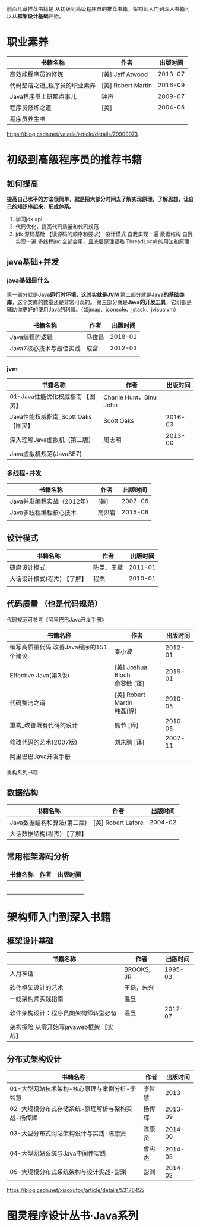 前面几章推荐书籍是 从初级到高级程序员的推荐书籍，架构师入门到深入书籍可以从**框架设计基础**开始。

# 职业素养

| 书籍名称            | 作者                | 出版时间    |
| --------------- | ----------------- | ------- |
| 高效能程序员的修炼       | [美] Jeff Atwood   | 2013-07 |
| 代码整洁之道_程序员的职业素养 | [美] Robert Martin | 2016-09 |
| Java程序员上班那点事儿   | 钟声                | 2009-07 |
| 程序员修炼之道         | [美]               | 2004-05 |
| 程序员养生书          |                   |         |

https://blog.csdn.net/valada/article/details/79909973



# 初级到高级程序员的推荐书籍

## 如何提高

**提高自己水平的方法很简单，就是把大部分时间去了解实现原理，了解思想，让自己的知识串起来，形成体系。**

1. 学习jdk api 
2. 代码优化，提高代码质量和代码规范
3. jdk 源码基础 【读源码的顺序和要求】
   设计模式	自我实现一遍
   数据结构  	自我实现一遍
   多线程juc	全部会用，且底层原理要熟
   ThreadLocal 的用法和原理



## java基础+并发

### java基础是什么

第一部分就是**Java运行时环境，这其实就是JVM**
第二部分就是**Java的基础类库**，这个类库的数量还是非常可观的。
第三部分就是**Java的开发工具**，它们都是辅助你更好的使用Java的利器。（如jmap、jconsole、jstack、jvisualvm）

| 书籍名称           | 作者   | 出版时间    |
| -------------- | ---- | ------- |
| Java编程的逻辑      | 马俊昌  | 2018-01 |
| Java7核心技术与最佳实践 | 成富   | 2012-03 |
|                             |                    |          |



### jvm

| 书籍名称                         | 作者                    | 出版时间 |
| -------------------------------- | ----------------------- | -------- |
| 01-Java性能优化权威指南 【图灵】 | Charlie Hunt，Binu John |          |
| Java性能权威指南_Scott Oaks 【图灵】 | Scott Oaks             | 2016-03 |
| 深入理解Java虚拟机（第二版）     | 周志明                  | 2013-06  |
| Java虚拟机规范(JavaSE7)          |                         |          |



### 多线程+并发

| 书籍名称                   | 作者   | 出版时间 |
| -------------------------- | ------ | -------- |
| Java并发编程实战（2012年） | [美]   | 2007-06  |
| Java多线程编程核心技术     | 高洪岩 | 2015-06  |
|                            |        |          |



## 设计模式

| 书籍名称                | 作者       | 出版时间 |
| ----------------------- | ---------- | -------- |
| 研磨设计模式            | 陈臣、王斌 | 2011-01  |
| 大话设计模式(程杰) 【了解】 | 程杰       | 2010-01  |
|                         |            |          |



## 代码质量 （也是代码规范）

代码规范可参考《阿里巴巴Java开发手册》

| 书籍名称                               | 作者        | 出版时间 |
| -------------------------------------- | ----------- | -------- |
| 编写高质量代码 改善Java程序的151个建议 | 秦小波 | 2012-01 |
| Effective Java(第3版)  | [美] Joshua Bloch <br/>俞黎敏 [译] |   2019-01   |
| 代码整洁之道        | [美] Robert Martin  <br/> 韩磊[译] | 2010-05 |
| 重构_改善既有代码的设计                | 熊节 [译]   | 2010-05  |
| 修改代码的艺术(2007版)                 | 刘未鹏 [译] | 2007-11  |
| 阿里巴巴Java开发手册                   |             |          |

重构系列书籍







## 数据结构

| 书籍名称                    | 作者               | 出版时间 |
| --------------------------- | ------------------ | -------- |
| Java数据结构和算法(第二版)  | [美] Robert Lafore | 2004-02  |
| 大话数据结构(程杰) 【了解】 |                    |          |



## 常用框架源码分析

| 书籍名称 | 作者   | 出版时间 |
| ---- | ---- | ---- |
|      |      |      |
|      |      |      |
|      |      |      |
|      |      |      |
|      |      |      |
|      |      |      |



# 架构师入门到深入书籍

## 框架设计基础

| 书籍名称                                | 作者       | 出版时间 |
| --------------------------------------- | ---------- | -------- |
| 人月神话                                | BROOKS, JR | 1995-03  |
| 软件框架设计的艺术                      | 王磊，朱兴 |          |
| 一线架构师实践指南                      | 温昱       |          |
| 软件架构设计：程序员向架构师转型必备    | 温昱       | 2012-07  |
| 架构探险 从零开始写javaweb框架 【实战】 |            |          |



## 分布式架构设计

| 书籍名称                        | 作者   | 出版时间    |
| --------------------------- | ---- | ------- |
| 01-大型网站技术架构-核心原理与案例分析-李智慧   | 李智慧  | 2013    |
| 02-大规模分布式存储系统-原理解析与架构实战-杨传辉 | 杨传辉  | 2013-09 |
| 03-大型分布式网站架构设计与实践-陈康贤       | 陈康贤  | 2014-09 |
| 04-大型网站系统与Java中间件实践         | 曾宪杰  | 2014-05 |
| 05-大规模分布式系统架构与设计实战-彭渊       | 彭渊   | 2014-02 |



https://blog.csdn.net/xiaoxufox/article/details/53176455



# 图灵程序设计丛书·Java系列

